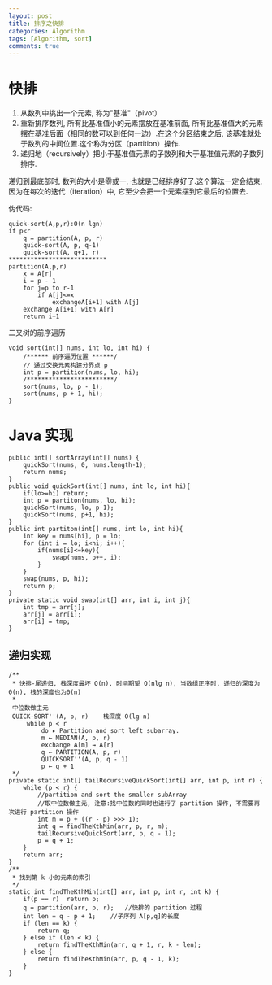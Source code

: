 ```yaml
---
layout: post
title: 排序之快排
categories: Algorithm
tags: [Algorithm, sort]
comments: true
---
```



# 快排

1.  从数列中挑出一个元素, 称为"基准"（pivot）
2.  重新排序数列, 所有比基准值小的元素摆放在基准前面, 所有比基准值大的元素摆在基准后面（相同的数可以到任何一边）.在这个分区结束之后, 该基准就处于数列的中间位置.这个称为分区（partition）操作.
3.  递归地（recursively）把小于基准值元素的子数列和大于基准值元素的子数列排序.

递归到最底部时, 数列的大小是零或一, 也就是已经排序好了.这个算法一定会结束, 因为在每次的迭代（iteration）中, 它至少会把一个元素摆到它最后的位置去.

伪代码:

    quick-sort(A,p,r):O(n lgn)
    if p<r
        q = partition(A, p, r)
        quick-sort(A, p, q-1)
        quick-sort(A, q+1, r)
    ***************************
    partition(A,p,r)
        x = A[r]
        i = p - 1
        for j=p to r-1
            if A[j]<=x
                exchangeA[i+1] with A[j]
        exchange A[i+1] with A[r]
        return i+1

二叉树的前序遍历

    void sort(int[] nums, int lo, int hi) {
        /****** 前序遍历位置 ******/
        // 通过交换元素构建分界点 p
        int p = partition(nums, lo, hi);
        /************************/
        sort(nums, lo, p - 1);
        sort(nums, p + 1, hi);
    }

# Java 实现

    public int[] sortArray(int[] nums) {
        quickSort(nums, 0, nums.length-1);
        return nums;
    }
    public void quickSort(int[] nums, int lo, int hi){
        if(lo>=hi) return;
        int p = partiton(nums, lo, hi);
        quickSort(nums, lo, p-1);
        quickSort(nums, p+1, hi);
    }
    public int partiton(int[] nums, int lo, int hi){
        int key = nums[hi], p = lo;
        for (int i = lo; i<hi; i++){
            if(nums[i]<=key){
                swap(nums, p++, i);
            }
        }
        swap(nums, p, hi);
        return p;
    }
    private static void swap(int[] arr, int i, int j){
        int tmp = arr[j];
        arr[j] = arr[i];
        arr[i] = tmp;
    }


## 递归实现

    
    /**
     * 快排-尾递归, 栈深度最坏 O(n), 时间期望 O(nlg n), 当数组正序时, 递归的深度为Θ(n), 栈的深度也为Θ(n)
     *
     中位数做主元
     QUICK-SORT''(A, p, r)    栈深度 O(lg n)
         while p < r
             do ▸ Partition and sort left subarray.
             m ← MEDIAN(A, p, r)
             exchange A[m] ↔ A[r]
             q ← PARTITION(A, p, r)
             QUICKSORT''(A, p, q - 1)
             p ← q + 1
     */
    private static int[] tailRecursiveQuickSort(int[] arr, int p, int r) {
        while (p < r) {
            //partition and sort the smaller subArray
            //取中位数做主元, 注意:找中位数的同时也进行了 partition 操作, 不需要再次进行 partition 操作
            int m = p + ((r - p) >>> 1);
            int q = findTheKthMin(arr, p, r, m);
            tailRecursiveQuickSort(arr, p, q - 1);
            p = q + 1;
        }
        return arr;
    }
    /**
     * 找到第 k 小的元素的索引
     */
    static int findTheKthMin(int[] arr, int p, int r, int k) {
        if(p == r)  return p;
        q = partition(arr, p, r);   //快排的 partition 过程
        int len = q - p + 1;    //子序列 A[p,q]的长度
        if (len == k) {
            return q;
        } else if (len < k) {
            return findTheKthMin(arr, q + 1, r, k - len);
        } else {
            return findTheKthMin(arr, p, q - 1, k);
        }
    }

